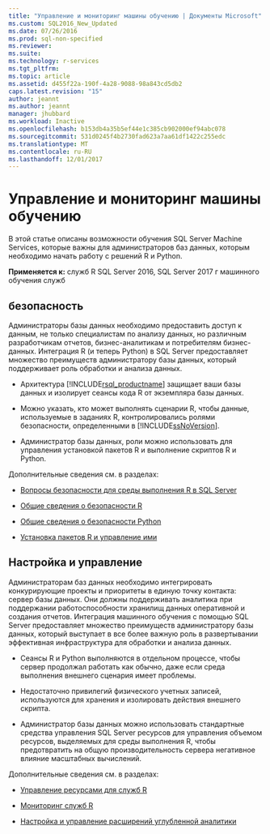 ```yaml
---
title: "Управление и мониторинг машины обучению | Документы Microsoft"
ms.custom: SQL2016_New_Updated
ms.date: 07/26/2016
ms.prod: sql-non-specified
ms.reviewer: 
ms.suite: 
ms.technology: r-services
ms.tgt_pltfrm: 
ms.topic: article
ms.assetid: d455f22a-190f-4a28-9088-98a843cd5db2
caps.latest.revision: "15"
author: jeannt
ms.author: jeannt
manager: jhubbard
ms.workload: Inactive
ms.openlocfilehash: b153db4a35b5ef44e1c385cb902000ef94abc078
ms.sourcegitcommit: 531d0245f4b2730fad623a7aa61df1422c255edc
ms.translationtype: MT
ms.contentlocale: ru-RU
ms.lasthandoff: 12/01/2017
---
```

# <a name="managing-and-monitoring-machine-learning-solutions"></a>Управление и мониторинг машины обучению

В этой статье описаны возможности обучения SQL Server Machine Services, которые важны для администраторов баз данных, которым необходимо начать работу с решений R и Python.

**Применяется к:** служб R SQL Server 2016, SQL Server 2017 г машинного обучения служб

## <a name="security"></a>безопасность

Администраторы базы данных необходимо предоставить доступ к данным, не только специалистам по анализу данных, но различным разработчикам отчетов, бизнес-аналитикам и потребителям бизнес-данных. Интеграция R (и теперь Python) в SQL Server предоставляет множество преимуществ администратору базы данных, который поддерживает роль обработки и анализа данных.

+ Архитектура [!INCLUDE[rsql_productname](../../includes/rsql-productname-md.md)] защищает ваши базы данных и изолирует сеансы кода R от экземпляра базы данных.

+ Можно указать, кто может выполнять сценарии R, чтобы данные, используемые в заданиях R, контролировались ролями безопасности, определенными в [!INCLUDE[ssNoVersion](../../includes/ssnoversion-md.md)].

+ Администратор базы данных, роли можно использовать для управления установкой пакетов R и выполнение скриптов R и Python.

Дополнительные сведения см. в разделах:

+ [Вопросы безопасности для среды выполнения R в SQL Server](../../advanced-analytics/r/security-considerations-for-the-r-runtime-in-sql-server.md)

+ [Общие сведения о безопасности R](../r/security-overview-sql-server-r.md)

+ [Общие сведения о безопасности Python](../python/security-overview-sql-server-python-services.md)

+ [Установка пакетов R и управление ими](../../advanced-analytics/r-services/installing-and-managing-r-packages.md)

## <a name="configuration-and-management"></a>Настройка и управление

Администраторам баз данных необходимо интегрировать конкурирующие проекты и приоритеты в единую точку контакта: сервер базы данных. Они должны поддерживать аналитика при поддержании работоспособности хранилищ данных оперативной и создания отчетов. Интеграция машинного обучения с помощью SQL Server предоставляет множество преимуществ администратору базы данных, который выступает в все более важную роль в развертывании эффективная инфраструктура для обработки и анализа данных.

+ Сеансы R и Python выполняются в отдельном процессе, чтобы сервер продолжал работать как обычно, даже если среда выполнения внешнего сценария имеет проблемы.

+ Недостаточно привилегий физического учетных записей, используются для хранения и изолировать действия внешнего скрипта.

+ Администратор базы данных можно использовать стандартные средства управления SQL Server ресурсов для управления объемом ресурсов, выделяемых для среды выполнения R, чтобы предотвратить на общую производительность сервера негативное влияние масштабных вычислений.

Дополнительные сведения см. в разделах:

+ [Управление ресурсами для служб R](../r/resource-governance-for-r-services.md)

+ [Мониторинг служб R](../r/monitoring-r-services.md)

+ [Настройка и управление расширений углубленной аналитики](../r/configure-and-manage-advanced-analytics-extensions.md)
